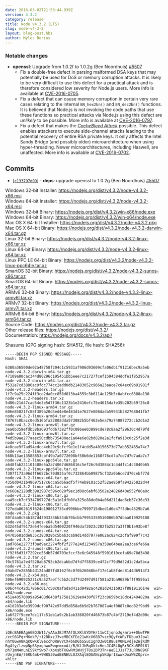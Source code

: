 ```yaml
---
date: 2016-03-02T21:53:44.939Z
version: 4.3.2
category: release
title: Node v4.3.2 (LTS)
slug: node-v4-3-2
layout: blog-post.hbs
author: Myles Borins
---
```


### Notable changes

* **openssl**: Upgrade from 1.0.2f to 1.0.2g (Ben Noordhuis) [#5507](https://github.com/nodejs/node/pull/5507)
  - Fix a double-free defect in parsing malformed DSA keys that may potentially be used for DoS or memory corruption attacks. It is likely to be very difficult to use this defect for a practical attack and is therefore considered low severity for Node.js users. More info is available at [CVE-2016-0705](https://www.openssl.org/news/vulnerabilities.html#2016-0705).
  - Fix a defect that can cause memory corruption in certain very rare cases relating to the internal `BN_hex2bn()` and `BN_dec2bn()` functions. It is believed that Node.js is not invoking the code paths that use these functions so practical attacks via Node.js using this defect are _unlikely_ to be possible. More info is available at [CVE-2016-0797](https://www.openssl.org/news/vulnerabilities.html#2016-0797).
  - Fix a defect that makes the _[CacheBleed Attack](https://ssrg.nicta.com.au/projects/TS/cachebleed/)_ possible. This defect enables attackers to execute side-channel attacks leading to the potential recovery of entire RSA private keys. It only affects the Intel Sandy Bridge (and possibly older) microarchitecture when using hyper-threading. Newer microarchitectures, including Haswell, are unaffected. More info is available at [CVE-2016-0702](https://www.openssl.org/news/vulnerabilities.html#2016-0702).

## Commits

* [[`c133797d09`](https://github.com/nodejs/node/commit/c133797d09)] - **deps**: upgrade openssl to 1.0.2g (Ben Noordhuis) [#5507](https://github.com/nodejs/node/pull/5507)

Windows 32-bit Installer: https://nodejs.org/dist/v4.3.2/node-v4.3.2-x86.msi<br>
Windows 64-bit Installer: https://nodejs.org/dist/v4.3.2/node-v4.3.2-x64.msi<br>
Windows 32-bit Binary: https://nodejs.org/dist/v4.3.2/win-x86/node.exe<br>
Windows 64-bit Binary: https://nodejs.org/dist/v4.3.2/win-x64/node.exe<br>
Mac OS X 64-bit Installer: https://nodejs.org/dist/v4.3.2/node-v4.3.2.pkg<br>
Mac OS X 64-bit Binary: https://nodejs.org/dist/v4.3.2/node-v4.3.2-darwin-x64.tar.gz<br>
Linux 32-bit Binary: https://nodejs.org/dist/v4.3.2/node-v4.3.2-linux-x86.tar.xz<br>
Linux 64-bit Binary: https://nodejs.org/dist/v4.3.2/node-v4.3.2-linux-x64.tar.xz<br>
Linux PPC LE 64-bit Binary: https://nodejs.org/dist/v4.3.2/node-v4.3.2-linux-ppc64le.tar.xz<br>
SmartOS 32-bit Binary: https://nodejs.org/dist/v4.3.2/node-v4.3.2-sunos-x86.tar.xz<br>
SmartOS 64-bit Binary: https://nodejs.org/dist/v4.3.2/node-v4.3.2-sunos-x64.tar.xz<br>
ARMv6 32-bit Binary: https://nodejs.org/dist/v4.3.2/node-v4.3.2-linux-armv6l.tar.xz<br>
ARMv7 32-bit Binary: https://nodejs.org/dist/v4.3.2/node-v4.3.2-linux-armv7l.tar.xz<br>
ARMv8 64-bit Binary: https://nodejs.org/dist/v4.3.2/node-v4.3.2-linux-arm64.tar.xz<br>
Source Code: https://nodejs.org/dist/v4.3.2/node-v4.3.2.tar.gz<br>
Other release files: https://nodejs.org/dist/v4.3.2/<br>
Documentation: https://nodejs.org/docs/v4.3.2/api/

Shasums (GPG signing hash: SHA512, file hash: SHA256):

```
-----BEGIN PGP SIGNED MESSAGE-----
Hash: SHA1

6380a36500de02a48758f204c1c5931af986d93609cfa06db1f91216bec9a5eb  node-v4.3.2-darwin-x64.tar.gz
47109a00cac344d80296c195451bb5eee7c21727fcef1594384ddfe1f852957a  node-v4.3.2-darwin-x64.tar.xz
f532e7cd3886ac9fdc774cc2add0db21483052c966a23aace7c84ec69b91981f  node-v4.3.2-headers.tar.gz
1f7c9a25c224ff3ce2da0cc858d813ba4359c3b6114e125b5c0abfcc6388a130  node-v4.3.2-headers.tar.xz
5d86c21d47cad54e3e5d7f36c1323b1e2416efc75e4615dafe35b202b59f26c8  node-v4.3.2-linux-arm64.tar.gz
606e85821fc88f389a20d4ed4e8e483d1e7627e808dada59931b282768041fb7  node-v4.3.2-linux-arm64.tar.xz
f8767c0bacc0ed516bfa22802dda573082b5bf463e5ea79a74087272ccb2d1e2  node-v4.3.2-linux-armv6l.tar.gz
3ea0b359efdb58ba693fdd67382ff0c086ee03899cde78c8aa2f29630c4d79fd  node-v4.3.2-linux-armv6l.tar.xz
f4d5b9ae277aaec50cdbb735480ec1a04e6e02bd820e2a1fcfa913c0c25f2e3d  node-v4.3.2-linux-armv7l.tar.gz
4e8cae9f7ad94edcc4eb29c9cfcf9e1e1f4cdd5a40156573d77ab352465a74c7  node-v4.3.2-linux-armv7l.tar.xz
568b13ae13588853cbf49b7a0772698bf50b6de1168f76cd7a7cd7d7d7ada7c7  node-v4.3.2-linux-ppc64le.tar.gz
a648fab221101408e5a2a740674686816c5ef26c9d3884c1c444fc14c3040b65  node-v4.3.2-linux-ppc64le.tar.xz
f307f173a96dff6652bc70d835af0c732864bb09875cf32a0b6ce7d70cebf77d  node-v4.3.2-linux-x64.tar.gz
4350d0431b49697517c6cca5d66adf5f74eb9101c52f52ae959fa94225822d44  node-v4.3.2-linux-x64.tar.xz
3c668a2128db3982987c596c028f9ec1d08c6abf63502e24826d40e552f80a8c  node-v4.3.2-linux-x86.tar.gz
ea45ccb7cf334789727dc5a1d1dfb0fa325e88de0b4a06d211dad6cb57c36e33  node-v4.3.2-linux-x86.tar.xz
f27eda062619f624d198012735cd996bbe7999715dbed1d6e47f3dbc4529b7a6  node-v4.3.2.pkg
80fdaa0c54b187d43933336b334b70bcbb79953350510006b07dbaa019929188  node-v4.3.2-sunos-x64.tar.gz
632d45df9172e54feeba5d5400220f946daf2023c282fb2527a3ff0b1e93be8f  node-v4.3.2-sunos-x64.tar.xz
04705681dde835c383028bc5bab3cab9d14dd7977e062ac824c2cfaf999f7c43  node-v4.3.2-sunos-x86.tar.gz
1ad766e22773f3ad9ac2274fbf2f277e24d1234957a358e64bea2ea3ce6fe66a  node-v4.3.2-sunos-x86.tar.xz
1f92f6d31f7292ce56db57d6703efccf3e6c945948f5901610cefa69e78d3498  node-v4.3.2.tar.gz
f0c5761a7e4f520ab8793cb2dcabbd7dfd7f5839ce4f2cf79d9d52d1c2da5bca  node-v4.3.2.tar.xz
49abd7e2855b4d124ad87f48162f6c0f0b26048bef17e1ab8f4ec8144d6914f3  node-v4.3.2-x64.msi
206ef690925231c9a527aeffc5b2c3d77d2497d91f581a21ba9689bfff9556a1  node-v4.3.2-x86.msi
606c44c42d17866c017c50c0afadad411d9492ac4281d2431b937f881911614e  win-x64/node.exe
451a40570099a95488d6438f175813629e0430f87f23c8659bc18dc42494820a  win-x64/node.lib
e41d283a6e3999dcf90742e97dd5d858a6b9d2b767087a4ef0087c0ed82f9bd9  win-x86/node.exe
1a6f27f9cee7dc117c51eb1a9c2b1ab336020fd46673b87c4bf2719ef4d2d00c  win-x86/node.lib
-----BEGIN PGP SIGNATURE-----

iQEcBAEBAgAGBQJW11/yAAoJEJM7AfQLXKlGYDYH/11wCIjqnoJq/mrx++DkwTPH
/xcS6GPg+M6okP/+12BDxzJ3veMBCXFEe21wKcX68B7vzc9QyfcWR/FDbuu3Jpwl
nhY0GwA8KqKQwKKl8ecchORWvVCX+b6D6bSSuC1gnO3w0C88usV0MLvdje2WjKdM
Rg4fy/lzwpNp63yxghwuEwqemxoAt/B/KlJhRqDktcHnsJC4RL8gRr5CXa5E0l81
ph71mN4nLnES9kYSwb7+XoXsbTXGwRMiWHjjT8s2DP3Tn+WeE1JJzT7JLRRN89KF
rUnjnEW/76Rb4mk+9W8S30wdBBNEUL0JXAqlEQGANcp5Kdpr1SwwkDoaWSZOprc=
=hltr
-----END PGP SIGNATURE-----

```
